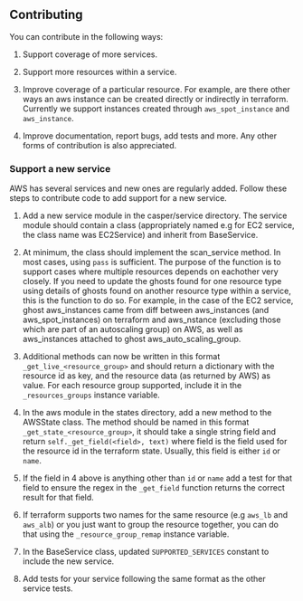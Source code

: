 ## Contributing

You can contribute in the following ways:

1. Support coverage of more services.

2. Support more resources within a service.

3. Improve coverage of a particular resource. For example, are there other ways an aws instance can be created directly or indirectly in terraform. Currently we support instances created through `aws_spot_instance` and `aws_instance`.

4. Improve documentation, report bugs, add tests and more. Any other forms of contribution is also appreciated.

### Support a new service

AWS has several services and new ones are regularly added. Follow these steps to contribute code to add support for a new service.

1. Add a new service module in the casper/service directory. The service module should contain a class (appropriately named e.g for EC2 service, the class name was EC2Service) and inherit from BaseService.

2. At minimum, the class should implement the scan_service method. In most cases, using `pass` is sufficient. 
The purpose of the function is to support cases where multiple resources depends on eachother very closely. If you need to update the ghosts found for one resource type using details of ghosts found on another resource type within a service, this is the function to do so. For example, in the case of the EC2 service, ghost aws_instances came from diff between aws_instances 
(and aws_spot_instances) on terraform and aws_nstance (excluding those which are part of an autoscaling group) on AWS, 
as well as aws_instances attached to ghost aws_auto_scaling_group. 

3. Additional methods can now be written in this format `_get_live_<resource_group>` and should return a dictionary with the resource id as key, and the resource data (as returned by AWS) as value. For each resource group supported, include it in the `_resources_groups` instance variable.

4. In the aws module in the states directory, add a new method to the AWSState class. The method should be named in this format `_get_state_<resource_group>`, it should take a single string field and return `self._get_field(<field>, text)` where field is the field used for the resource id in the terraform state. Usually, this field is either `id` or `name`.

5. If the field in 4 above is anything other than `id` or `name` add a test for that field to ensure the regex in the `_get_field` function returns the correct result for that field.

6. If terraform supports two names for the same resource (e.g `aws_lb` and `aws_alb`) or you just want to group the resource together, you can do that using the `_resource_group_remap` instance variable.

7. In the BaseService class, updated `SUPPORTED_SERVICES` constant to include the new service.

8. Add tests for your service following the same format as the other service tests.
